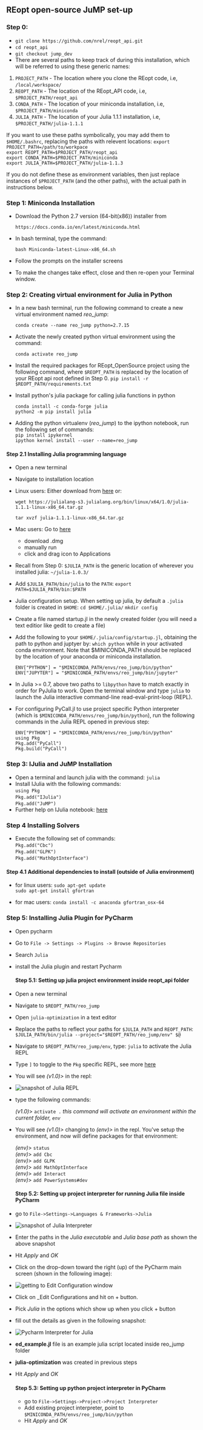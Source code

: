 ## REopt open-source JuMP set-up 

### Step 0: 
- `git clone https://github.com/nrel/reopt_api.git`  
- `cd reopt_api`  
- `git checkout jump_dev`  
- There are several paths to keep track of during this installation, which will be referred to using these generic names:
1. `PROJECT_PATH` - The location where you clone the REopt code, i.e, `/local/workspace/`
2. `REOPT_PATH` - The location of the REopt_API code, i.e, `$PROJECT_PATH/reopt_api`
3. `CONDA_PATH` - The location of your miniconda installation, i.e, `$PROJECT_PATH/miniconda`
4. `JULIA_PATH` - The location of your Julia 1.1.1 installation, i.e, `$PROJECT_PATH/julia-1.1.1`

If you want to use these paths symbolically, you may add them to `$HOME/.bashrc`, replacing the paths with relevent locations:
`export PROJECT_PATH=/path/to/workpace`  
`export REOPT_PATH=$PROJECT_PATH/reopt_api`  
`export CONDA_PATH=$PROJECT_PATH/miniconda`  
`export JULIA_PATH=$PROJECT_PATH/julia-1.1.3`  

If you do not define these as environment variables, then just replace instances of `$PROJECT_PATH` (and the other paths), with the actual path in instructions below.



### Step 1: Miniconda Installation
- Download the Python 2.7 version (64-bit(x86)) installer from

     `https://docs.conda.io/en/latest/miniconda.html`

- In bash terminal, type the command:

     `bash Miniconda-latest-Linux-x86_64.sh`

- Follow the prompts on the installer screens
- To make the changes take effect, close and then re-open your Terminal window.


### Step 2: Creating virtual environment for Julia in  **Python**

- In a new bash terminal, run the following command to create a new virtual environment named *reo_jump*:  

    `conda create --name reo_jump python=2.7.15`
  
 - Activate the newly created python virtual environment using the command:  

    `conda activate reo_jump`

- Install the required packages for REopt_OpenSource project using the following command, where `$REOPT_PATH` is replaced by the location of your REopt api root defined in Step 0.
    `pip install -r $REOPT_PATH/requirements.txt`

- Install python's julia package for calling julia functions in python  

    `conda install -c conda-forge julia`  
    `python2 -m pip install julia`

- Adding the python virtualenv (_reo_jump_)  to the ipython notebook, run the following set of commands:  
    `pip install ipykernel`  
    `ipython kernel install --user --name=reo_jump`
 
#### Step 2.1 Installing Julia programming language
- Open a new terminal
- Navigate to installation location
- Linux users: Either download from <a href="https://julialang.org/downloads" target="blank">here</a> or:  

     `wget https://julialang-s3.julialang.org/bin/linux/x64/1.0/julia-1.1.1-linux-x86_64.tar.gz`

    `tar xvzf julia-1.1.1-linux-x86_64.tar.gz`
- Mac users: Go to <a href="https://julialang.org/downloads" target="blank">here</a> 
    - download .dmg 
    - manually run
    - click and drag icon to Applications
- Recall from Step 0: `$JULIA_PATH` is the generic location of wherever you installed julia: `~/julia-1.0.3/`
- Add `$JULIA_PATH/bin/julia` to the `PATH`: `export PATH=$JULIA_PATH/bin:$PATH`
   
- Julia configuration setup.  When setting up julia, by default a `.julia` folder is created in `$HOME`:
     `cd $HOME/.julia/`
     `mkdir config`

- Create a file named startup.jl in the newly created folder (you will need a text editior like gedit to create a file)
- Add the following to your `$HOME/.julia/config/startup.jl`, obtaining the path to python and juptyer by: `which python` while in your activated conda environment.  Note that $MINICONDA_PATH should be replaced by the location of your anaconda or miniconda installation.

    `ENV["PYTHON"] = "$MINICONDA_PATH/envs/reo_jump/bin/python"`  
    `ENV["JUPYTER"] = "$MINICONDA_PATH/envs/reo_jump/bin/jupyter"`

- In Julia >= 0.7, above two paths to `libpython` have to match exactly in order for PyJulia to work. Open the terminal window and type `julia` to launch the Julia interactive command-line read-eval-print-loop (REPL).  
- For configuring PyCall.jl to use project specific Python interpreter (which is `$MINICONDA_PATH/envs/reo_jump/bin/python`), run the following commands in the Julia REPL opened in previous step:  

    `ENV["PYTHON"] = "$MINICONDA_PATH/envs/reo_jump/bin/python"`  
    `using Pkg`  
    `Pkg.add("PyCall")`  
    `Pkg.build("PyCall")`    

### Step 3: IJulia and JuMP Installation

- Open a terminal and launch julia with the command: `julia`
- Install IJulia with the following commands:  
     `using Pkg`  
     `Pkg.add("IJulia")`  
     `Pkg.add("JuMP")`  
- Further help on IJulia notebook:  [here](https://github.com/JuliaLang/IJulia.jl)

### Step 4 Installing Solvers
- Execute the following set of commands:  
     `Pkg.add("Cbc")`  
     `Pkg.add("GLPK")`  
     `Pkg.add("MathOptInterface")`   

#### Step 4.1 Additional dependencies to install (outside of Julia environment)

- for linux users:
    `sudo apt-get update`  
    `sudo apt-get install gfortran`
 
- for mac users:
    `conda install -c anaconda gfortran_osx-64`

### Step 5: Installing **Julia Plugin** for PyCharm
- Open pycharm
- Go to `File -> Settings -> Plugins -> Browse Repositories`
- Search `Julia`
- install the Julia plugin and restart Pycharm

  #### Step 5.1: Setting up julia project environment inside reopt_api folder
- Open a new terminal
- Navigate to `$REOPT_PATH/reo_jump`
- Open `julia-optimization` in a text editor
- Replace the paths to reflect your paths for `$JULIA_PATH` and `REOPT_PATH`: `$JULIA_PATH/bin/julia --project="$REOPT_PATH/reo_jump/env" $@`
- Navigate to `$REOPT_PATH/reo_jump/env`, type: `julia` to activate the Julia REPL
- Type `]` to toggle to the `Pkg` specific REPL, see more [here](https://docs.julialang.org/en/v1/stdlib/Pkg/index.html)
- You will see *_(v1.0)>_* in the repl:
- ![snapshot of Julia REPL](julia_REPL.png)  
- type the following commands:

     *_(v1.0)_*>  `activate .`  _this command will activate an environment within the current folder, `env`_
     
- You will see *_(v1.0)>_* changing to *_(env)>_* in the repl.  You've setup the environment, and now will define packages for that environment:

     *_(env)_*>  `status`  
     *_(env)_*>  `add Cbc`  
     *_(env)_*>  `add GLPK`  
     *_(env)_*>  `add MathOptInterface`  
     *_(env)_*>   `add Interact`  
     *_(env)_*>   `add PowerSystems#dev`


  #### Step 5.2: Setting up project interpreter for running Julia file inside PyCharm
- go to `File->Settings->Languages & Frameworks->Julia`
- ![snapshot of Julia Interpreter](Pycharm_Julia_Interpreter_setting.png)  
- Enter the paths in the  _Julia executable_ and _Julia base path_ as shown the above snapshot
- Hit _Apply_ and _OK_
- Click on the drop-down toward the right (up) of the PyCharm main screen (shown in the following  image):  
- ![getting to _Edit Configuration_ window](edit_config_1.png)  
- Click on _Edit Configurations and hit on + button.
- Pick _Julia_ in the options which show up when you click + button
- fill out the details as given in the following snapshot:  
- ![Pycharm Interpreter for Julia](edit_config_2.png)  
- __ed_example.jl__ file is an example julia script located inside reo_jump folder
- __julia-optimization__ was created in previous steps
- Hit _Apply_ and _OK_  

  #### Step 5.3: Setting up python project interpreter in PyCharm
  - go to `File->Settings->Project->Project Interpreter`
  - Add existing project interpreter, point to `$MINICONDA_PATH/envs/reo_jump/bin/python`
  - Hit _Apply_ and _OK_

